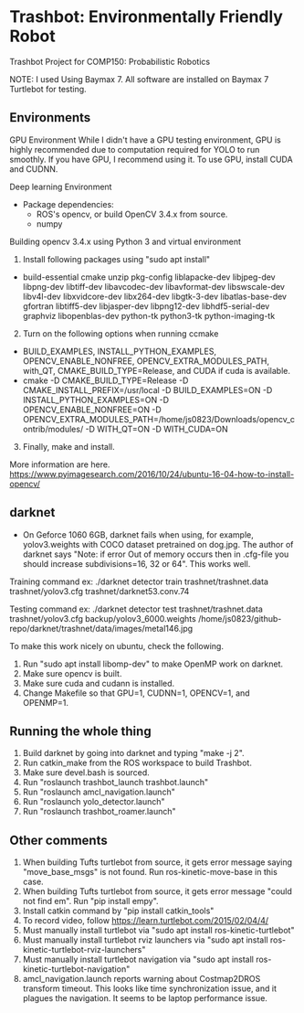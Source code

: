 # Trashbot: Environmentally Friendly Robot
Trashbot Project for COMP150: Probabilistic Robotics

NOTE: I used Using Baymax 7. All software are installed on Baymax 7 Turtlebot for testing.

## Environments
GPU Environment
While I didn't have a GPU testing environment, GPU is highly recommended due to computation required for YOLO to run smoothly. If you have GPU, I recommend using it. To use GPU, install CUDA and CUDNN.

Deep learning Environment
  - Package dependencies:
    - ROS's opencv, or build OpenCV 3.4.x from source.
    - numpy

Building opencv 3.4.x using Python 3 and virtual environment
1. Install following packages using "sudo apt install"
  - build-essential cmake unzip pkg-config liblapacke-dev libjpeg-dev libpng-dev libtiff-dev libavcodec-dev libavformat-dev libswscale-dev libv4l-dev libxvidcore-dev libx264-dev libgtk-3-dev libatlas-base-dev gfortran libtiff5-dev libjasper-dev libpng12-dev libhdf5-serial-dev graphviz libopenblas-dev python-tk python3-tk python-imaging-tk
2. Turn on the following options when running ccmake
  - BUILD_EXAMPLES, INSTALL_PYTHON_EXAMPLES, OPENCV_ENABLE_NONFREE, OPENCV_EXTRA_MODULES_PATH, with_QT, CMAKE_BUILD_TYPE=Release, and CUDA if cuda is available.
  - cmake -D CMAKE_BUILD_TYPE=Release -D CMAKE_INSTALL_PREFIX=/usr/local -D BUILD_EXAMPLES=ON -D INSTALL_PYTHON_EXAMPLES=ON -D OPENCV_ENABLE_NONFREE=ON -D OPENCV_EXTRA_MODULES_PATH=/home/js0823/Downloads/opencv_contrib/modules/ -D WITH_QT=ON -D WITH_CUDA=ON
3. Finally, make and install.

More information are here.
https://www.pyimagesearch.com/2016/10/24/ubuntu-16-04-how-to-install-opencv/

## darknet
- On Geforce 1060 6GB, darknet fails when using, for example, yolov3.weights with COCO dataset pretrained on dog.jpg. The author of darknet says "Note: if error Out of memory occurs then in .cfg-file you should increase subdivisions=16, 32 or 64". This works well.

Training command ex: ./darknet detector train trashnet/trashnet.data trashnet/yolov3.cfg trashnet/darknet53.conv.74

Testing command ex: ./darknet detector test trashnet/trashnet.data trashnet/yolov3.cfg backup/yolov3_6000.weights /home/js0823/github-repo/darknet/trashnet/data/images/metal146.jpg

To make this work nicely on ubuntu, check the following.
1. Run "sudo apt install libomp-dev" to make OpenMP work on darknet.
2. Make sure opencv is built.
3. Make sure cuda and cudann is installed.
4. Change Makefile so that GPU=1, CUDNN=1, OPENCV=1, and OPENMP=1.

## Running the whole thing
1. Build darknet by going into darknet and typing "make -j 2".
2. Run catkin_make from the ROS workspace to build Trashbot.
3. Make sure devel.bash is sourced.
4. Run "roslaunch trashbot_launch trashbot.launch"
5. Run "roslaunch amcl_navigation.launch"
6. Run "roslaunch yolo_detector.launch"
7. Run "roslaunch trashbot_roamer.launch"

## Other comments
1. When building Tufts turtlebot from source, it gets error message saying "move_base_msgs" is not found. Run ros-kinetic-move-base in this case.
2. When building Tufts turtlebot from source, it gets error message "could not find em". Run "pip install empy".
3. Install catkin command by "pip install catkin_tools"
4. To record video, follow https://learn.turtlebot.com/2015/02/04/4/
5. Must manually install turtlebot via "sudo apt install ros-kinetic-turtlebot"
6. Must manually install turtlebot rviz launchers via "sudo apt install ros-kinetic-turtlebot-rviz-launchers"
7. Must manually install turtlebot navigation via "sudo apt install ros-kinetic-turtlebot-navigation"
8. amcl_navigation.launch reports warning about Costmap2DROS transform timeout. This looks like time synchronization issue, and it plagues the navigation. It seems to be laptop performance issue.